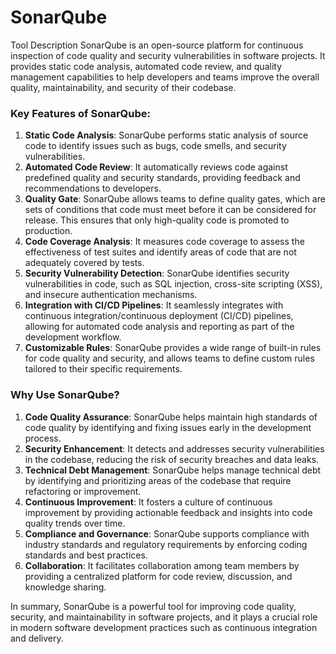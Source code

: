 # SonarQube
Tool Description
SonarQube is an open-source platform for continuous inspection of code quality and security vulnerabilities in software projects. It provides static code analysis, automated code review, and quality management capabilities to help developers and teams improve the overall quality, maintainability, and security of their codebase.

### Key Features of SonarQube:
1. **Static Code Analysis**: SonarQube performs static analysis of source code to identify issues such as bugs, code smells, and security vulnerabilities.
2. **Automated Code Review**: It automatically reviews code against predefined quality and security standards, providing feedback and recommendations to developers.
3. **Quality Gate**: SonarQube allows teams to define quality gates, which are sets of conditions that code must meet before it can be considered for release. This ensures that only high-quality code is promoted to production.
4. **Code Coverage Analysis**: It measures code coverage to assess the effectiveness of test suites and identify areas of code that are not adequately covered by tests.
5. **Security Vulnerability Detection**: SonarQube identifies security vulnerabilities in code, such as SQL injection, cross-site scripting (XSS), and insecure authentication mechanisms.
6. **Integration with CI/CD Pipelines**: It seamlessly integrates with continuous integration/continuous deployment (CI/CD) pipelines, allowing for automated code analysis and reporting as part of the development workflow.
7. **Customizable Rules**: SonarQube provides a wide range of built-in rules for code quality and security, and allows teams to define custom rules tailored to their specific requirements.

### Why Use SonarQube?
1. **Code Quality Assurance**: SonarQube helps maintain high standards of code quality by identifying and fixing issues early in the development process.
2. **Security Enhancement**: It detects and addresses security vulnerabilities in the codebase, reducing the risk of security breaches and data leaks.
3. **Technical Debt Management**: SonarQube helps manage technical debt by identifying and prioritizing areas of the codebase that require refactoring or improvement.
4. **Continuous Improvement**: It fosters a culture of continuous improvement by providing actionable feedback and insights into code quality trends over time.
5. **Compliance and Governance**: SonarQube supports compliance with industry standards and regulatory requirements by enforcing coding standards and best practices.
6. **Collaboration**: It facilitates collaboration among team members by providing a centralized platform for code review, discussion, and knowledge sharing.

In summary, SonarQube is a powerful tool for improving code quality, security, and maintainability in software projects, and it plays a crucial role in modern software development practices such as continuous integration and delivery.

